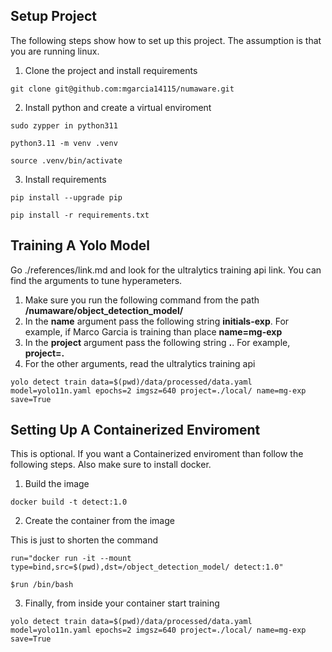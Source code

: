 
## Setup Project
The following steps show how to set up this project. The assumption is that you are running linux. 


1. Clone the project and install requirements
```
git clone git@github.com:mgarcia14115/numaware.git 
```

2. Install python and create a virtual enviroment
```
sudo zypper in python311
```

```
python3.11 -m venv .venv
```

```
source .venv/bin/activate
```

3. Install requirements

```
pip install --upgrade pip 
```

```
pip install -r requirements.txt 
```


## Training A Yolo Model
Go ./references/link.md and look for the ultralytics training api link. You can find the arguments to tune hyperameters.

1. Make sure you run the following command from the path **/numaware/object_detection_model/**
2. In the **name** argument pass the following string **initials-exp**. For example, if Marco Garcia is training than place **name=mg-exp**
3. In the **project** argument pass the following string **.**. For example, **project=.**
4. For the other arguments, read the ultralytics training api 


```
yolo detect train data=$(pwd)/data/processed/data.yaml model=yolo11n.yaml epochs=2 imgsz=640 project=./local/ name=mg-exp save=True
```

## Setting Up A Containerized Enviroment

This is optional. If you want a Containerized enviroment than follow the following steps. Also make sure to install docker. 

1. Build the image
```
docker build -t detect:1.0
```
2. Create the container from the image

This is just to shorten the command
```
run="docker run -it --mount type=bind,src=$(pwd),dst=/object_detection_model/ detect:1.0"
```
```
$run /bin/bash
```
3. Finally, from inside your container start training
```
yolo detect train data=$(pwd)/data/processed/data.yaml model=yolo11n.yaml epochs=2 imgsz=640 project=./local/ name=mg-exp save=True
```
